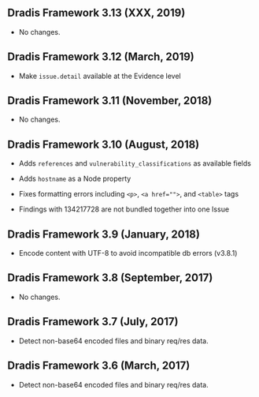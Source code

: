 ## Dradis Framework 3.13 (XXX, 2019) ##

*   No changes.

## Dradis Framework 3.12 (March, 2019) ##

*   Make `issue.detail` available at the Evidence level

## Dradis Framework 3.11 (November, 2018) ##

*   No changes.

## Dradis Framework 3.10 (August, 2018) ##

*   Adds `references` and `vulnerability_classifications` as available fields

*   Adds `hostname` as a Node property

*   Fixes formatting errors including `<p>`, `<a href="">`, and `<table>` tags

*   Findings with <type>134217728</type> are not bundled together into one Issue

## Dradis Framework 3.9 (January, 2018) ##

*   Encode content with UTF-8 to avoid incompatible db errors (v3.8.1)

## Dradis Framework 3.8 (September, 2017) ##

*   No changes.

## Dradis Framework 3.7 (July, 2017) ##

*   Detect non-base64 encoded files and binary req/res data.

## Dradis Framework 3.6 (March, 2017) ##

*   Detect non-base64 encoded files and binary req/res data.
